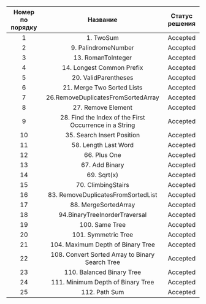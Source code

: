 | Номер по порядку               |                    Название                    | Статус решения |
| :----------------------------: | :----------------------------------------------------: | :-------------------------: |
|               1                |                       1. TwoSum                         |          Accepted          |
|               2                |                  9. PalindromeNumber                    |          Accepted          |
|               3                |                   13. RomanToInteger                    |          Accepted          |
|               4                |               14. Longest Common Prefix                 |          Accepted          |
|               5                |                  20. ValidParentheses                   |          Accepted          |
|               6                |               21. Merge Two Sorted Lists                |          Accepted          |
|               7                |           26.RemoveDuplicatesFromSortedArray            |          Accepted          |
|               8                |                   27. Remove Element                    |          Accepted          |
|               9                | 28. Find the Index of the First Occurrence in a String  |          Accepted          |
|               10               |               35. Search Insert Position                |          Accepted          |
|               11               |                  58. Length Last Word                   |          Accepted          |
|               12               |                      66. Plus One                       |          Accepted          |
|               13               |                     67. Add Binary                      |          Accepted          |
|               14               |                      69. Sqrt(x)                        |          Accepted          |
|               15               |                   70. ClimbingStairs                    |          Accepted          |
|               16               |           83. RemoveDuplicatesFromSortedList            |          Accepted          |
|               17               |                  88. MergeSortedArray                   |          Accepted          |
|               18               |             94.BinaryTreeInorderTraversal               |          Accepted          |
|               19               |                     100. Same Tree                      |          Accepted          |
|               20               |                  101. Symmetric Tree                    |          Accepted          |
|               21               |                  104. Maximum Depth of Binary Tree      |          Accepted          |
|               22               |     108. Convert Sorted Array to Binary Search Tree     |          Accepted          |
|               23               |                110. Balanced Binary Tree                |          Accepted          |
|               24               |        111. Minimum Depth of Binary Tree                |          Accepted          |
|               25               |        112. Path Sum                                    |          Accepted          |

